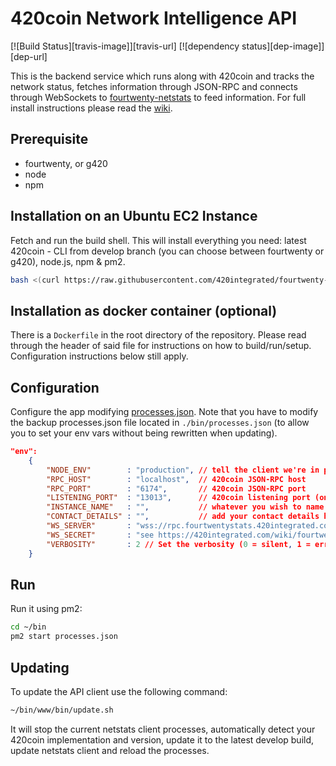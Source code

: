 420coin Network Intelligence API
============
[![Build Status][travis-image]][travis-url] [![dependency status][dep-image]][dep-url]

This is the backend service which runs along with 420coin and tracks the network status, fetches information through JSON-RPC and connects through WebSockets to [fourtwenty-netstats](https://github.com/420integrated/fourtwenty-netstats) to feed information. For full install instructions please read the [wiki](https://420integrated.com/wiki).


## Prerequisite
* fourtwenty, or g420
* node
* npm


## Installation on an Ubuntu EC2 Instance

Fetch and run the build shell. This will install everything you need: latest 420coin - CLI from develop branch (you can choose between fourtwenty or g420), node.js, npm & pm2.

```bash
bash <(curl https://raw.githubusercontent.com/420integrated/fourtwenty-net-intelligence-api/master/bin/build.sh)
```
## Installation as docker container (optional)

There is a `Dockerfile` in the root directory of the repository. Please read through the header of said file for
instructions on how to build/run/setup. Configuration instructions below still apply.

## Configuration

Configure the app modifying [processes.json](/fourtwenty-net-intelligence-api/blob/master/processes.json). Note that you have to modify the backup processes.json file located in `./bin/processes.json` (to allow you to set your env vars without being rewritten when updating).

```json
"env":
	{
		"NODE_ENV"        : "production", // tell the client we're in production environment
		"RPC_HOST"        : "localhost",  // 420coin JSON-RPC host
		"RPC_PORT"        : "6174",       // 420coin JSON-RPC port
		"LISTENING_PORT"  : "13013",      // 420coin listening port (only used for display)
		"INSTANCE_NAME"   : "",           // whatever you wish to name your node
		"CONTACT_DETAILS" : "",           // add your contact details here if you wish (email/skype)
		"WS_SERVER"       : "wss://rpc.fourtwentystats.420integrated.com", // path to fourtwenty-netstats WebSockets api server
		"WS_SECRET"       : "see https://420integrated.com/wiki/fourtwentystats-add-node/", // WebSockets api server secret used for login
		"VERBOSITY"       : 2 // Set the verbosity (0 = silent, 1 = error, warn, 2 = error, warn, info, success, 3 = all logs)
	}
```

## Run

Run it using pm2:

```bash
cd ~/bin
pm2 start processes.json
```

## Updating

To update the API client use the following command:

```bash
~/bin/www/bin/update.sh
```

It will stop the current netstats client processes, automatically detect your 420coin implementation and version, update it to the latest develop build, update netstats client and reload the processes.
